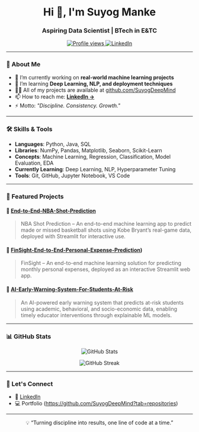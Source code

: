 <h1 align="center">Hi 👋, I'm Suyog Manke</h1>
<h3 align="center">Aspiring Data Scientist | BTech in E&TC</h3>

<p align="center">
  <a href="https://github.com/SuyogDeepMind">
    <img src="https://komarev.com/ghpvc/?username=SuyogDeepMind&label=Profile%20views&color=0e75b6&style=flat" alt="Profile views" />
  </a>
  <a href="https://www.linkedin.com/in/suyogmanke/" target="_blank">
    <img src="https://img.shields.io/badge/LinkedIn-blue?logo=linkedin&style=flat&link=https://www.linkedin.com/in/suyogmanke/" alt="LinkedIn" />
  </a>
</p>

---

### 🧠 About Me

- 🔭 I’m currently working on **real-world machine learning projects**  
- 🌱 I’m learning **Deep Learning, NLP, and deployment techniques**  
- 👨‍💻 All of my projects are available at [github.com/SuyogDeepMind](https://github.com/SuyogDeepMind)  
- 📫 How to reach me: **[LinkedIn →](https://www.linkedin.com/in/suyogmanke/)**  
- ⚡ Motto: _"Discipline. Consistency. Growth."_

---

### 🛠️ Skills & Tools

- **Languages**: Python, Java, SQL  
- **Libraries**: NumPy, Pandas, Matplotlib, Seaborn, Scikit-Learn  
- **Concepts**: Machine Learning, Regression, Classification, Model Evaluation, EDA  
- **Currently Learning**: Deep Learning, NLP, Hyperparameter Tuning  
- **Tools**: Git, GitHub, Jupyter Notebook, VS Code

---

### 📂 Featured Projects

#### 📌 [End-to-End-NBA-Shot-Prediction](https://github.com/SuyogDeepMind/NBA-shot-prediction)
> NBA Shot Prediction – An end-to-end machine learning app to predict made or missed basketball shots using Kobe Bryant’s real-game data, deployed with Streamlit for interactive use.
#### 📌 [FinSight-End-to-End-Personal-Expense-Prediction](https://github.com/SuyogDeepMind/FinSight-End-to-End-Personal-Expense-Prediction))
>FinSight – An end-to-end machine learning solution for predicting monthly personal expenses, deployed as an interactive Streamlit web app.
#### 📌 [AI-Early-Warning-System-For-Students-At-Risk](https://github.com/SuyogDeepMind/AI-Early-Warning-System-For-Students-At-Risk)
>An AI-powered early warning system that predicts at-risk students using academic, behavioral, and socio-economic data, enabling timely educator interventions through explainable ML models.

---


### 📊 GitHub Stats

<p align="center">
  <img src="https://github-readme-stats.vercel.app/api?username=SuyogDeepMind&show_icons=true&theme=default&hide_border=true" alt="GitHub Stats" />
</p>

<p align="center">
  <img src="https://github-readme-streak-stats.herokuapp.com/?user=SuyogDeepMind&theme=default&hide_border=true" alt="GitHub Streak" />
</p>

---

### 💬 Let's Connect

- 💼 [LinkedIn](https://www.linkedin.com/in/suyogmanke/)  
- 💻 Portfolio (https://github.com/SuyogDeepMind?tab=repositories)

---

<p align="center">💡 “Turning discipline into results, one line of code at a time.”</p>


